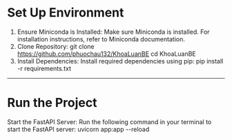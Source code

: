 # Set Up Environment
1. Ensure Miniconda is Installed:
Make sure Miniconda is installed. For installation instructions, refer to Miniconda documentation.
2. Clone Repository:
git clone https://github.com/phuochau132/KhoaLuanBE
cd KhoaLuanBE
3. Install Dependencies:
Install required dependencies using pip: pip install -r requirements.txt
---------------------------------
# Run the Project
Start the FastAPI Server:
Run the following command in your terminal to start the FastAPI server: 
uvicorn app:app --reload
